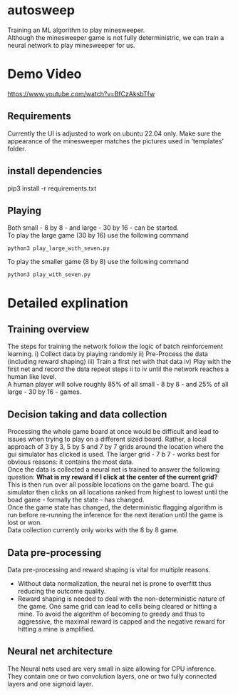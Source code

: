 # autosweep
Training an ML algorithm to play minesweeper.<br/>
Although the minesweeper game is not fully deterministric, we can train a neural network to play minesweeper for us.

# Demo Video
https://www.youtube.com/watch?v=BfCzAksbTfw

## Requirements
Currently the UI is adjusted to work on ubuntu 22.04 only. Make sure the appearance of the minesweeper matches the pictures used in 'templates' folder.

## install dependencies
pip3 install -r requirements.txt

## Playing 
Both small - 8 by 8 - and large - 30 by 16 - can be started. <br/>
To play the large game (30 by 16) use the following command <br/> 
``` 
python3 play_large_with_seven.py  
```
To play the smaller game (8 by 8) use the following command <br/>
```
python3 play_with_seven.py 
```

# Detailed explination
## Training overview
The steps for training the network follow the logic of batch reinforcement learning.
i) Collect data by playing randomly
ii) Pre-Process the data (including reward shaping)
iii) Train a first net with that data
iv) Play with the first net and record the data
repeat steps ii to iv until the network reaches a human like level. <br/>
A human player will solve roughly 85% of all small - 8 by 8 - and 25% of all large - 30 by 16 - games.

## Decision taking and data collection
Processing the whole game board at once would be difficult and lead to issues when trying to play on a different sized board.
Rather, a local approach of 3 by 3, 5 by 5 and 7 by 7 grids around the location where the gui simulator has clicked is used.
The larger grid - 7 b 7 -  works best for obvious reasons: it contains the most data. <br/>
Once the data is collected a neural net is trained to answer the following question: <b> What is my reward if I click at the center of the current grid? </b> <br/>
This is then run over all possible locations on the game board. The gui simulator then clicks on all locations ranked from highest to lowest until the boad game - formally the state - has changed.<br/>
Once the game state has changed, the deterministic flagging algorithm is run before re-running the inference for the next iteration until the game is lost or won.
<br/>
Data collection currently only works with the 8 by 8 game.

## Data pre-processing
Data pre-processing and reward shaping is vital for multiple reasons.
- Without data normalization, the neural net is prone to overfitt thus reducing the outcome quality.
- Reward shaping is needed to deal with the non-deterministic nature of the game. One same grid can lead to cells being cleared or hitting a mine. To avoid the algorithm of becoming to greedy and thus to aggressive, the maximal reward is capped and the negative reward for hitting a mine is amplified. 

## Neural net architecture
The Neural nets used are very small in size allowing for CPU inference. They contain one or two convolution layers, one or two fully connected layers and one sigmoid layer. 
